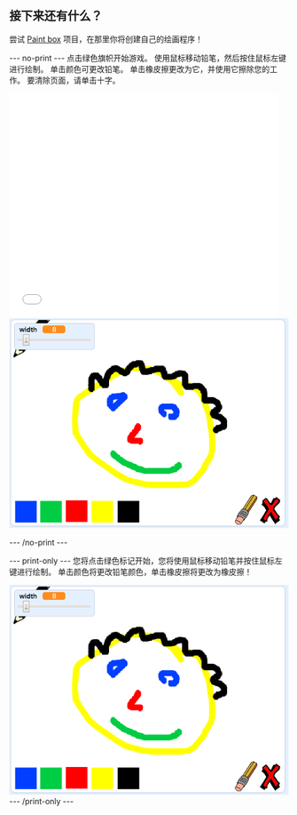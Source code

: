 ## 接下来还有什么？

尝试 [Paint box](https://projects.raspberrypi.org/zh-CN/projects/paint-box?utm_source=pathway&utm_medium=whatnext&utm_campaign=projects) 项目，在那里你将创建自己的绘画程序！

--- no-print --- 点击绿色旗帜开始游戏。 使用鼠标移动铅笔，然后按住鼠标左键进行绘制。 单击颜色可更改铅笔。 单击橡皮擦更改为它，并使用它擦除您的工作。 要清除页面，请单击十字。

<div class="scratch-preview">
  <iframe allowtransparency="true" width="485" height="402" src="//scratch.mit.edu/projects/embed/267243161/?autostart=false" frameborder="0" scrolling="no"></iframe>
  <img src="images/paint-box-showcase.png">
</div>

--- /no-print ---

--- print-only --- 您将点击绿色标记开始，您将使用鼠标移动铅笔并按住鼠标左键进行绘制。 单击颜色将更改铅笔颜色，单击橡皮擦将更改为橡皮擦！

![展示](images/paint-box-showcase.png) --- /print-only ---